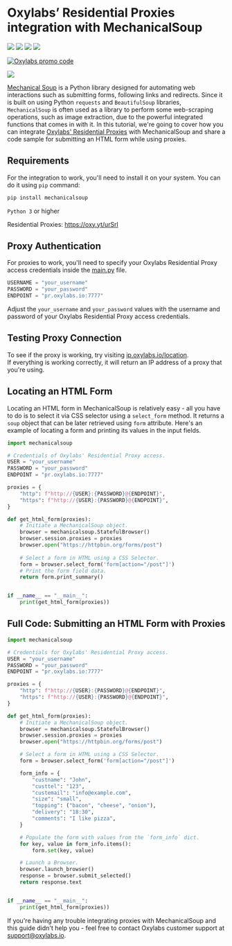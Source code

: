 # Oxylabs’ Residential Proxies integration with MechanicalSoup

[<img src="https://img.shields.io/static/v1?label=&message=Python&color=brightgreen" />](https://github.com/topics/python) [<img src="https://img.shields.io/static/v1?label=&message=Mechanical%20Soup&color=orange" />](https://github.com/topics/mechanicalsoup) [<img src="https://img.shields.io/static/v1?label=&message=Web-Scraping&color=yellow" />](https://github.com/topics/web-scraping) [<img src="https://img.shields.io/static/v1?label=&message=Rotating%20Proxies&color=blueviolet" />](https://github.com/topics/rotating-proxies)

[![Oxylabs promo code](https://user-images.githubusercontent.com/129506779/250792357-8289e25e-9c36-4dc0-a5e2-2706db797bb5.png)](https://oxylabs.go2cloud.org/aff_c?offer_id=7&aff_id=877&url_id=112)

[![](https://dcbadge.vercel.app/api/server/eWsVUJrnG5)](https://discord.gg/GbxmdGhZjq)

[Mechanical Soup](https://github.com/MechanicalSoup/MechanicalSoup) is a Python library designed
for automating web interactions such as submitting forms, following links and redirects. Since it
is built on using Python `requests` and `BeautifulSoup` libraries, `MechanicalSoup` 
is often used as a library to perform some web-scraping operations, such as image extraction,
due to the powerful integrated functions that comes in with it. In this tutorial, we're going
to cover how you can integrate [Oxylabs' Residential Proxies](https://oxy.yt/VakT) with 
MechanicalSoup and share a code sample for submitting an HTML form while using proxies.

## Requirements

For the integration to work, you'll need to install it on your system. 
You can do it using `pip` command:
```bash
pip install mechanicalsoup
```

`Python 3` or higher

Residential Proxies: https://oxy.yt/urSrl

## Proxy Authentication

For proxies to work, you'll need to specify your Oxylabs Residential Proxy access credentials inside the 
[main.py](https://github.com/oxylabs/mechanicalsoup-proxy-integration/blob/main/main.py) file.

```python
USERNAME = "your_username"
PASSWORD = "your_password"
ENDPOINT = "pr.oxylabs.io:7777"
```
Adjust the `your_username` and `your_password` values with the username and password 
of your Oxylabs Residential Proxy access credentials.

## Testing Proxy Connection

To see if the proxy is working, try visiting [ip.oxylabs.io/location](https://ip.oxylabs.io/location). <br>If everything is working correctly, 
it will return an IP address of a proxy that you're using.

## Locating an HTML Form

Locating an HTML form in MechanicalSoup is relatively easy - all you have to do is to select it
via CSS selector using a `select_form` method. It returns a `soup` object that can be later 
retrieved using `form` attribute. Here's an example of locating a form and printing its values in
the input fields.

```python
import mechanicalsoup

# Credentials of Oxylabs' Residential Proxy access.
USER = "your_username"
PASSWORD = "your_password"
ENDPOINT = "pr.oxylabs.io:7777"

proxies = {
    "http": f"http://{USER}:{PASSWORD}@{ENDPOINT}",
    "https": f"http://{USER}:{PASSWORD}@{ENDPOINT}",
}

def get_html_form(proxies):
    # Initiate a MechanicalSoup object.
    browser = mechanicalsoup.StatefulBrowser()
    browser.session.proxies = proxies 
    browser.open("https://httpbin.org/forms/post") 
    
    # Select a form in HTML using a CSS Selector.
    form = browser.select_form('form[action="/post"]')
    # Print the form field data.
    return form.print_summary()


if __name__ == "__main__":
    print(get_html_form(proxies))
```

## Full Code: Submitting an HTML Form with Proxies

```python
import mechanicalsoup

# Credentials for Oxylabs' Residential Proxy access.
USER = "your_username"
PASSWORD = "your_password"
ENDPOINT = "pr.oxylabs.io:7777"

proxies = {
    "http": f"http://{USER}:{PASSWORD}@{ENDPOINT}",
    "https": f"http://{USER}:{PASSWORD}@{ENDPOINT}",
}

def get_html_form(proxies):
    # Initiate a MechanicalSoup object.
    browser = mechanicalsoup.StatefulBrowser()
    browser.session.proxies = proxies 
    browser.open("https://httpbin.org/forms/post") 

    # Select a form in HTML using a CSS Selector.
    form = browser.select_form('form[action="/post"]')

    form_info = {
        "custname": "John",
        "custtel": "123",
        "custemail": "info@example.com",
        "size": "small",
        "topping": ("bacon", "cheese", "onion"),
        "delivery": "18:30",
        "comments": "I like pizza",
    }

    # Populate the form with values from the `form_info` dict.
    for key, value in form_info.items():
        form.set(key, value)

    # Launch a Browser.
    browser.launch_browser()
    response = browser.submit_selected()
    return response.text


if __name__ == "__main__":
    print(get_html_form(proxies))
```
If you're having any trouble integrating proxies with MechanicalSoup and this guide didn't help 
you - feel free to contact Oxylabs customer support at support@oxylabs.io.
